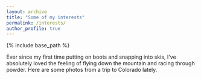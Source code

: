 ```yaml
---
layout: archive
title: "Some of my interests"
permalink: /interests/
author_profile: true
---
```


{% include base_path %}

Ever since my first time putting on boots and snapping into skis, I've absolutely loved the feeling of flying down the mountain and racing through powder. Here are some photos from a trip to Colorado lately.

